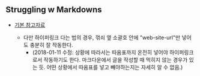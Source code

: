 
Struggling w Markdowns
----------


+ [기본 참고자료](https://simhyejin.github.io/2016/06/30/Markdown-syntax/#code-blocks)

  + 다만 하이퍼링크 다는 법의 경우, 꺾쇠 옆 소괄호 안에 "web-site-url"만 넣어도 충분히 잘 작동한다. 
    + (2018-01-11 수정: 상황에 따라서는 따옴표까지 온전히 넣어야 하이퍼링크로서 작동하기도 한다. 마크다운에서 글을 작성할 때 먹히지 않는 경우가 있는 듯. 어떤 상황에서 따옴표를 넣고 빼야하는지는 자세히 알 수 없음.) 
